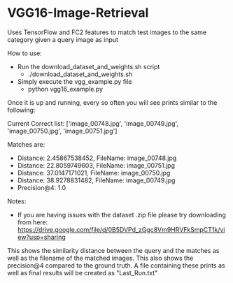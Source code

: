 # VGG16-Image-Retrieval
Uses TensorFlow and FC2 features to match test images to the same category given a query image as input

How to use:
* Run the download_dataset_and_weights.sh script
  * ./download_dataset_and_weights.sh
* Simply execute the vgg_example.py file
  * python vgg16_example.py

Once it is up and running, every so often you will see prints similar to the following:

Current Correct list: ['image_00748.jpg', 'image_00749.jpg', 'image_00750.jpg', 'image_00751.jpg']

Matches are:
 * Distance: 2.45867538452, FileName: image_00748.jpg
 * Distance: 22.8059749603, FileName: image_00751.jpg
 * Distance: 37.0147171021, FileName: image_00750.jpg
 * Distance: 38.9278831482, FileName: image_00749.jpg
 * Precision@4: 1.0

Notes:
 * If you are having issues with the dataset .zip file please try downloading from here: https://drive.google.com/file/d/0B5DVPd_zGgc8Vm9HRVFkSmpCT1k/view?usp=sharing

This shows the similarity distance between the query and the matches as well as the filename of the matched images. 
This also shows the precision@4 compared to the ground truth. A file containing these prints as well as final results
will be created as "Last_Run.txt"
